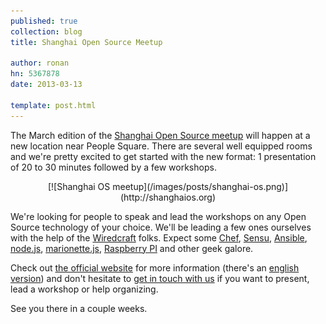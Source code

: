 ```yaml
---
published: true
collection: blog
title: Shanghai Open Source Meetup

author: ronan
hn: 5367878
date: 2013-03-13

template: post.html
---
```


The March edition of the [Shanghai Open Source meetup](http://shanghaios.org) will happen at a new location near People Square. There are several well equipped rooms and we're pretty excited to get started with the new format: 1 presentation of 20 to 30 minutes followed by a few workshops.

<p align='center'>[![Shanghai OS meetup](/images/posts/shanghai-os.png)](http://shanghaios.org)
</p>

We're looking for people to speak and lead the workshops on any Open Source technology of your choice. We'll be leading a few ones ourselves with the help of the [Wiredcraft](http://wiredcraft.com) folks. Expect some [Chef](http://www.opscode.com/chef/), [Sensu](https://github.com/sensu), [Ansible](http://ansible.cc), [node.js](http://nodejs.org), [marionette.js](http://marionettejs.com), [Raspberry PI](http://www.raspberrypi.org) and other geek galore.

Check out [the official website](http://shanghaios.org) for more information (there's an [english version](http://shanghaios.org)) and don't hesitate to [get in touch with us](mailto:info@devo.ps) if you want to present, lead a workshop or help organizing.

See you there in a couple weeks.
